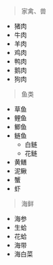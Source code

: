 > 家禽、兽

+ 猪肉
+ 牛肉
+ 羊肉
+ 鸡肉
+ 鸭肉
+ 鹅肉
+ 狗肉

> 鱼类
+ 草鱼
+ 鲤鱼
+ 鲫鱼
+ 鲢鱼
  + 白鲢
  + 花鲢
+ 黄鳝
+ 泥鳅
+ 蟹
+ 虾

> 海鲜
+ 海参
+ 生蛤
+ 花蛤
+ 海带
+ 海白菜
